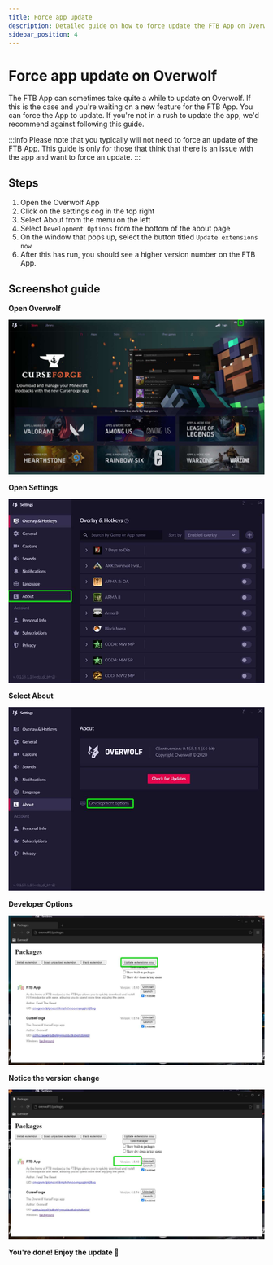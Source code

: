 ```yaml
---
title: Force app update
description: Detailed guide on how to force update the FTB App on Overwolf
sidebar_position: 4
---
```


# Force app update on Overwolf

The FTB App can sometimes take quite a while to update on Overwolf. If this is the case and you're waiting on a new feature for the FTB App. You can force the App to update. If you're not in a rush to update the app, we'd recommend against following this guide.

:::info
Please note that you typically will not need to force an update of the FTB App. This guide is only for those that think that there is an issue with the app and want to force an update.
:::

## Steps

1. Open the Overwolf App
2. Click on the settings cog in the top right
3. Select About from the menu on the left
4. Select `Development Options` from the bottom of the about page
5. On the window that pops up, select the button titled `Update extensions now`
6. After this has run, you should see a higher version number on the FTB App.

## Screenshot guide

**Open Overwolf**

![The Overwolf App](./../_assets/images/overwolf-app.jpeg)

**Open Settings**

![Overwolf Settings Page](./../_assets/images/overwolf-settings-page.jpeg)

**Select About**

![Overwolf About Page](./../_assets/images/overwolf-about-page.jpeg)

**Developer Options**

![Overwolf developer options with update highlighted](./../_assets/images/overwolf-dev-tools-update.jpeg)

**Notice the version change**

![Overwolf developer options with the version number highlighted](./../_assets/images/overwolf-dev-tools-version-change.jpeg)

**You're done! Enjoy the update 🎉**
